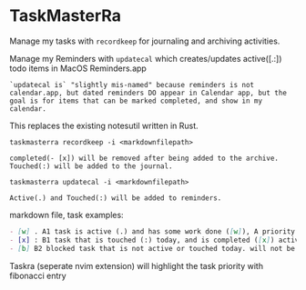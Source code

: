 # TaskMasterRa

Manage my tasks with `recordkeep` for journaling and archiving activities.

Manage my Reminders with `updatecal` which creates/updates active([.:]) todo items in MacOS Reminders.app
    
    `updatecal is` "slightly mis-named" because reminders is not calendar.app, but dated reminders DO appear in Calendar app, but the goal is for items that can be marked completed, and show in my calendar.


This replaces the existing notesutil written in Rust.

`taskmasterra recordkeep -i <markdownfilepath>` 

    completed(- [x]) will be removed after being added to the archive.
    Touched(:) will be added to the journal.
    
`taskmasterra updatecal -i <markdownfilepath>` 
    
    Active(.) and Touched(:) will be added to reminders.

markdown file, task examples:

```markdown
- [w] . A1 task is active (.) and has some work done ([w]), A priority and fibonacci est effort 1, active or touched so added to reminders due today
- [x] : B1 task that is touched (:) today, and is completed ([x]) active or touched so added to reminders due today
- [b] B2 blocked task that is not active or touched today. will not be added to reminders\
```

Taskra (seperate nvim extension) will highlight the task priority with fibonacci entry
